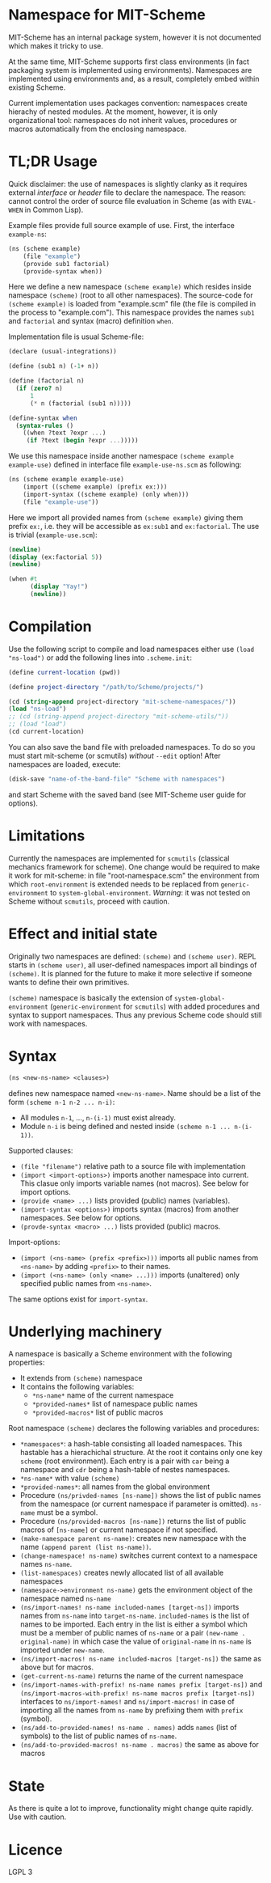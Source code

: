 Namespace for MIT-Scheme
========================

MIT-Scheme has an internal package system, however it is not
documented which makes it tricky to use.

At the same time, MIT-Scheme supports first class environments
(in fact packaging system is implemented using environments). Namespaces
are implemented using environments and, as a result, completely
embed within existing Scheme.

Current implementation uses packages convention: namespaces create
hierachy of nested modules. At the moment, however, it is only
organizational tool: namespaces do not inherit values, procedures or
macros automatically from the enclosing namespace.

# TL;DR Usage

Quick disclaimer: the use of namespaces is slightly clanky as it
requires external *interface* or *header* file to declare the
namespace. The reason: cannot control the order of source file
evaluation in Scheme (as with `EVAL-WHEN` in Common Lisp).

Example files provide full source example of use. First, the interface
`example-ns`:

```Scheme
(ns (scheme example)
    (file "example")
    (provide sub1 factorial)
    (provide-syntax when))
```

Here we define a new namespace `(scheme example)` which resides
inside namespace `(scheme)` (root to all other namespaces). The
source-code for `(scheme example)` is loaded from "example.scm" file
(the file is compiled in the process to "example.com"). This namespace
provides the names `sub1` and `factorial` and syntax (macro)
definition `when`.

Implementation file is usual Scheme-file:

```Scheme
(declare (usual-integrations))

(define (sub1 n) (-1+ n))

(define (factorial n)
  (if (zero? n)
      1
      (* n (factorial (sub1 n)))))

(define-syntax when
  (syntax-rules ()
    ((when ?text ?expr ...)
     (if ?text (begin ?expr ...)))))

```

We use this namespace inside another namespace `(scheme example
example-use)` defined in interface file `example-use-ns.scm` as
following:

```Scheme
(ns (scheme example example-use)
    (import ((scheme example) (prefix ex:)))
    (import-syntax ((scheme example) (only when)))
    (file "example-use"))
```

Here we import all provided names from `(scheme example)` giving them
prefix `ex:`, i.e. they will be accessible as `ex:sub1` and
`ex:factorial`. The use is trivial (`example-use.scm`):

```Scheme
(newline)
(display (ex:factorial 5))
(newline)

(when #t
      (display "Yay!")
      (newline))


```

# Compilation

Use the following script to compile and load namespaces either use
`(load "ns-load")` or add the following lines into `.scheme.init`:

```Scheme
(define current-location (pwd))

(define project-directory "/path/to/Scheme/projects/")

(cd (string-append project-directory "mit-scheme-namespaces/"))
(load "ns-load")
;; (cd (string-append project-directory "mit-scheme-utils/"))
;; (load "load")
(cd current-location)
```
You can also save the band file with preloaded namespaces. To do so
you must start mit-scheme (or scmutils) *without* `--edit` option!
After namespaces are loaded, execute:

```Scheme
(disk-save "name-of-the-band-file" "Scheme with namespaces")
```

and start Scheme with the saved band (see MIT-Scheme user guide for
options).

# Limitations

Currently the namespaces are implemented for `scmutils` (classical
mechanics framework for scheme). One change would be required to make
it work for mit-scheme: in file "root-namespace.scm" the environment
from which `root-environment` is extended needs to be replaced from
`generic-environment` to `system-global-environment`. *Warning*: it
was not tested on Scheme without `scmutils`, proceed with caution.

# Effect and initial state

Originally two namespaces are defined: `(scheme)` and `(scheme user)`.
REPL starts in `(scheme user)`, all user-defined namespaces import all
bindings of `(scheme)`. It is planned for the future to make it more
selective if someone wants to define their own primitives.

`(scheme)` namespace is basically the extension of
`system-global-environment` (`generic-environment` for `scmutils`)
with added procedures and syntax to support namespaces. Thus any
previous Scheme code should still work with namespaces.

# Syntax

```Scheme
(ns <new-ns-name> <clauses>)
```
defines new namespace named `<new-ns-name>`. Name should be a list of
the form `(scheme n-1 n-2 ... n-i)`:

- All modules `n-1`, ..., `n-(i-1)` must exist already.
- Module `n-i` is being defined and nested inside `(scheme n-1
  ... n-(i-1))`.

Supported clauses:

- `(file "filename")` relative path to a source file with
implementation
- `(import <import-options>)` imports another namespace into
current. This clasue only imports variable names (not macros). See
below for import options.
- `(provide <name> ...)` lists provided (public) names (variables).
- `(import-syntax <options>)` imports syntax (macros) from another
namespaces. See below for options.
- `(provde-syntax <macro> ...)` lists provided (public) macros.

Import-options:
- `(import (<ns-name> (prefix <prefix>)))` imports all public
names from `<ns-name>` by adding `<prefix>` to their names.
- `(import (<ns-name> (only <name> ...)))` imports (unaltered)
only specified public names from `<ns-name>`.

The same options exist for `import-syntax`.


# Underlying machinery

A namespace is basically a Scheme environment with the following
properties:
- It extends from `(scheme)` namespace
- It contains the following variables:
  + `*ns-name*` name of the current namespace
  + `*provided-names*` list of namespace public names
  + `*provided-macros*` list of public macros

Root namespace `(scheme)` declares the following variables and
procedures:
- `*namespaces*`: a hash-table consisting all loaded namespaces. This
  hastable has a hierachichal structure. At the root it contains only
  one key `scheme` (root environment). Each entry is a pair with `car`
  being a namespace and `cdr` being a hash-table of nestes namespaces.
- `*ns-name*` with value `(scheme)`
- `*provided-names*`: all names from the global environment
- Procedure `(ns/privded-names [ns-name])` shows the list of public
names from the namespace (or current namespace if parameter is
omitted). `ns-name` must be a symbol.
- Procedure `(ns/provided-macros [ns-name])` returns the list of
  public macros of `[ns-name]` or current namespace if not specified.
- `(make-namespace parent ns-name)`: creates new namespace with the
name `(append parent (list ns-name))`.
- `(change-namespace! ns-name)` switches current context to
a namespace names `ns-name`.
- `(list-namespaces)` creates newly allocated list of all available
namespaces
- `(namespace->environment ns-name)` gets the environment object
of the namespace named `ns-name`
- `(ns/import-names! ns-name included-names [target-ns])`
imports names from `ns-name` into `target-ns-name`. `included-names`
is the list of names to be imported. Each entry in the list is either
a symbol which must be a member of public names of `ns-name` or a
pair `(new-name . original-name)` in which case the value of
`original-name` in `ns-name` is imported under `new-name`.
- `(ns/import-macros! ns-name included-macros [target-ns])` the same
  as above but for macros.
- `(get-current-ns-name)` returns the name of the current
namespace
- `(ns/import-names-with-prefix! ns-name names prefix [target-ns])`
and `(ns/import-macros-with-prefix! ns-name macros prefix
[target-ns])` interfaces to `ns/import-names!` and `ns/import-macros!`
in case of importing all the names from `ns-name` by prefixing them
with `prefix` (symbol).
- `(ns/add-to-provided-names! ns-name . names)` adds `names` (list of symbols)
to the list of public names of `ns-name`.
- `(ns/add-to-provided-macros! ns-name . macros)` the same as above
  for macros

# State

As there is quite a lot to improve, functionality might change quite
rapidly. Use with caution.

# Licence

LGPL 3
